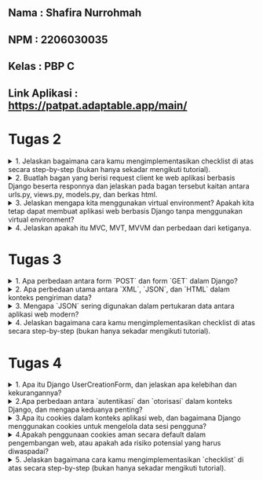 ## Nama    : Shafira Nurrohmah
## NPM     : 2206030035
## Kelas   : PBP C
## Link Aplikasi : https://patpat.adaptable.app/main/

# Tugas 2
<details>
<summary>1. Jelaskan bagaimana cara kamu mengimplementasikan checklist di atas secara step-by-step (bukan hanya sekadar mengikuti tutorial).</summary>

- Hal pertama yang saya lakukan adalah membuat direktori dan repositori baru di local file dan juga di akun GitHub
- Selanjutnya membuat dan menggabungkan branch menggunakan pull request
- Membuat virtual environment `source env/bin/activate` pada terminal di IDLE VSCODE
- Selanjutnya, buat file requirements.txt dan isinya berisi daftar dependensi yang diperlukan, kemudian lakukan instalasi dengan perintah `pip3 install -r requirements.txt`.
- Inisialisasikan proyek Django dengan menjalankan perintah `django-admin startproject patpat`.
- Dalam file settings.py, tambahkan `"*"` ke dalam daftar `ALLOWED_HOSTS` dan buat berkas `.gitignore`.
- Buat aplikasi baru dengan perintah `python3 manage.py startapp main`.
- Membuat folder `templates` di dalam `main` dan menambahkan `main.html` didalamnya
- Di dalam direktori main, buat folder `templates` dan tambahkan berkas `main.html` di dalamnya.
- Konfigurasikan rute URL dengan menambahkan `path('main/', include('main.urls'))` di berkas `urls.py` dalam proyek `patpat`.
- Definisikan model bernama `product` dalam aplikasi main yang memiliki atribut seperti `name`, `price`, `description`, `pet`.
- Buat fungsi `show_main` dalam berkas `views.py`yang menyertakan konteks seperti app, name, dan class. Kemudian, render konteks ini ke dalam berkas `main.html`.
- Membuat `urls.py` pada `main` dan menambahkan ` app_name = 'main' `. Add `path('', show_main, name='show_main')` pada list `urlpatterns`.
- Terakhir, lakukan deploy aplikasi web ke Adaptable dan lakukan operasi add, commit, dan push ke repositori GitHub.
</details>

<details>
<summary>2. Buatlah bagan yang berisi request client ke web aplikasi berbasis Django beserta responnya dan jelaskan pada bagan tersebut kaitan antara urls.py, views.py, models.py, dan berkas html.</summary>
Jawab: 

<img src="/image/graphs.jpg">

Penjelasan:

Anggap saja ada seorang klien yang melakukan tindakan tertentu di sebuah situs yang menggunakan Django. Saat itu, peramban klien akan mengirimkan permintaan HTTP ke server situs tersebut, dan permintaan ini akan ditangani oleh berkas `urls.py` untuk mencari pola URL yang diminta oleh klien. Setelah itu, framework Django akan menggunakan berkas `views.py` untuk melakukan pemrosesan dan operasi logika terhadap data yang terdapat dalam berkas `models.py`. Setelah proses pemrosesan data selesai, berkas `views.py` akan mengirimkan berkas HTML yang terdapat dalam direktori `templates` kepada klien. Selanjutnya, peramban klien akan melakukan proses penyusunan ulang (rendering) berkas HTML ini sebagai tanggapan HTTP yang diterimanya.
 </details>

<details>
<summary>3. Jelaskan mengapa kita menggunakan virtual environment? Apakah kita tetap dapat membuat aplikasi web berbasis Django tanpa menggunakan virtual environment?</summary>

Kita menggunakan virtual environment dalam pengembangan aplikasi web berbasis Django karena:
1. Isolasi Dependensi: Virtual environment memungkinkan kita untuk mengisolasi dependensi dan paket Python secara terpisah untuk setiap proyek, menghindari konflik dan masalah dependensi.
2. Manajemen Versi Python: Dengan virtual environment, kita dapat menggunakan versi Python yang berbeda untuk setiap proyek, memberikan fleksibilitas dalam penggunaan versi Python yang sesuai.
3. Keamanan Proyek: Penggunaan virtual environment menjaga keamanan proyek dengan menghindari perubahan paket sistem Python yang dapat memengaruhi stabilitas atau keamanan sistem.
4. Portabilitas: Virtual environment memungkinkan proyek Python untuk tetap portabel, mudah dibagi dengan orang lain, atau dipindahkan ke server lain tanpa masalah.
Meskipun mungkin memungkinkan untuk membuat aplikasi web Django tanpa virtual environment, sebaiknya selalu menggunakan virtual environment untuk menjaga kebersihan, keamanan, dan manajemen dependensi yang efisien dalam pengembangan aplikasi Python.
</details>

<details>
<summary>4. Jelaskan apakah itu MVC, MVT, MVVM dan perbedaan dari ketiganya.</summary>

MVC (Model-View-Controller), MVT (Model-View-Template), dan MVVM (Model-View-ViewModel) adalah tiga konsep arsitektur perangkat lunak yang berfokus pada pemisahan tanggung jawab dalam pengembangan aplikasi. Berikut penjelasan singkat tentang masing-masing konsep dan perbedaannya:

1. **MVC (Model-View-Controller)**:
   - **Model**: Bertanggung jawab untuk mengelola data dan logika bisnis aplikasi.
   - **View**: Bertanggung jawab untuk menampilkan data kepada pengguna dan mengatur tampilan.
   - **Controller**: Bertanggung jawab untuk mengatur interaksi antara Model dan View serta mengendalikan alur aplikasi.

   **Perbedaan Utama**:
   - MVC adalah konsep yang umum digunakan dalam pengembangan perangkat lunak berbasis desktop dan web.
   - Controller berperan sebagai perantara antara Model dan View.
   - Penggunaan pengontrol (Controller) untuk mengatur alur aplikasi.

2. **MVT (Model-View-Template)**:
   - **Model**: Bertanggung jawab untuk mengelola data dan logika aplikasi, mirip dengan Model dalam MVC.
   - **View**: Bertanggung jawab untuk menampilkan data kepada pengguna, mirip dengan View dalam MVC.
   - **Template**: Bertanggung jawab untuk mengatur tampilan dan menggabungkan data dari Model untuk disajikan kepada pengguna.

   **Perbedaan Utama**:
   - MVT adalah konsep yang khusus digunakan dalam framework web Django, yang terkait dengan Python.
   - Template digunakan untuk merancang tampilan dan memisahkan kode HTML dari logika aplikasi.

3. **MVVM (Model-View-ViewModel)**:
   - **Model**: Mirip dengan Model dalam MVC dan MVT, mengelola data dan logika bisnis.
   - **View**: Mirip dengan View dalam MVC dan MVT, menampilkan data kepada pengguna.
   - **ViewModel**: Bertanggung jawab untuk menghubungkan Model dan View, serta mengatur tampilan data untuk ditampilkan di View.

   **Perbedaan Utama**:
   - MVVM adalah konsep yang sering digunakan dalam pengembangan aplikasi berbasis aplikasi seluler dan desktop.
   - ViewModel berfungsi sebagai perantara antara Model dan View, tetapi ViewModel memiliki lebih banyak kontrol atas tampilan data yang disajikan.

Perbedaan antara ketiganya terutama terletak pada bagaimana tanggung jawab dan peran masing-masing komponen diatur dan dipisahkan. MVC adalah konsep yang lebih umum digunakan dalam pengembangan web tradisional, sedangkan MVT khusus untuk Django, dan MVVM sering digunakan dalam aplikasi seluler dan desktop modern. Pilihan tergantung pada teknologi yang digunakan dan kebutuhan proyek pengembangan perangkat lunak.
</details>

# Tugas 3
<details>
<summary>1. Apa perbedaan antara form `POST` dan form `GET` dalam Django?</summary>

| Perbedaan         |  `POST`                                           | `GET`                                                 |
|-------------------|---------------------------------------------------|-------------------------------------------------------|
| Metode HTTP       | Mengirim data dengan metode POST.                 | Mengirim data dengan metode GET.                      |
| Tampilan URL      | Data tidak tampil dalam URL.                      | Data ditampilkan dalam URL.                           |
| Keamanan          | Lebih aman untuk mengirim data sensitif.          | Kurang aman karena data terlihat dalam URL.           |
| Panjang Data      | Tidak terbatas pada panjang data yang dikirim.    | Terbatas pada panjang URL maksimum                    |
| Cacheable         | Data biasanya tidak di-cache.                     | Data dapat di-cache (oleh proxy server atau browser). |
| Penggunaan        | Mengirim data yang akan diproses oleh server.     | Digunakan untuk mengambil data dari server.           |
| Contoh Penggunaan | Formulir login, pengeposan data sensitif.         | Pengambilan data dari URL (misalnya, pencarian).      |

</details>

<details>
<summary>2. Apa perbedaan utama antara `XML`, `JSON`, dan `HTML` dalam konteks pengiriman data?</summary>

| Perbedaan Utama      | XML                          | JSON                            | HTML                                |
|----------------------|------------------------------|---------------------------------|-------------------------------------|
| Struktur Data        | Menggunakan markup hierarkis  | Berbasis key-value pairs       | Berbasis tag dan elemen             |
| Kemampuan Pemrosesan | Tidak selalu mudah diproses oleh mesin dan manusia | Mudah diproses oleh mesin dan manusia | Dirancang untuk ditampilkan di browser |

</details>

<details>
<summary>3. Mengapa `JSON` sering digunakan dalam pertukaran data antara aplikasi web modern?</summary>

**JSON (JavaScript Object Notation)** sering digunakan dalam pertukaran data antara aplikasi web modern karena memiliki sejumlah keunggulan dan karakteristik yang sangat cocok untuk kebutuhan ini:

**Ringkas dan Mudah Dibaca:** JSON menggunakan format teks yang ringkas dan mudah dibaca oleh manusia. Ini membuatnya mudah untuk dipahami dan dianalisis, baik oleh pengembang maupun oleh mesin.

**Bahasa-Agnostik:** JSON adalah format data yang bahasa-agnostik, artinya dapat digunakan dalam berbagai bahasa pemrograman. Ini memungkinkan berbagai aplikasi yang ditulis dalam bahasa yang berbeda untuk berkomunikasi dengan mudah.

**Kemampuan Pemrosesan Mudah:** JSON dapat dengan mudah diproses oleh mesin, termasuk JavaScript di sisi klien dan bahasa pemrograman lain di sisi server. Ini membuatnya ideal untuk pertukaran data antara klien dan server dalam aplikasi web.

**Struktur Data yang Fleksibel:** JSON mendukung struktur data yang fleksibel. Anda dapat menggunakan objek dan array bersarang untuk merepresentasikan data yang kompleks dan terstruktur dengan baik.

**Dukungan untuk Tipe Data Standar:** JSON mendukung tipe data standar seperti string, angka, boolean, array, dan objek. Ini mencakup hampir semua jenis data yang umum digunakan dalam aplikasi web.
</details>

<details>
<summary>4. Jelaskan bagaimana cara kamu mengimplementasikan checklist di atas secara step-by-step (bukan hanya sekadar mengikuti tutorial).</summary>

## Input Form
<details>
<summary>Langkah 1: Buat Struktur Form </summary>
- Buat berkas `forms.py` dalam direktori main untuk membuat struktur form. 
Gunakan kode berikut:

```python
from django.forms import ModelForm
from main.models import Product

class ProductForm(ModelForm):
    class Meta:
        model = Product
        fields = ["name", "price", "description"]
```
</details>

<details>
<summary>Langkah 2: Tambahkan fungsi Views</summary>
- Buka berkas `views.py` dalam direktori main dan tambahkan import yang diperlukan.
Gunakan kode berikut:

```python
from django.http import HttpResponseRedirect
from main.forms import ProductForm
from django.urls import reverse
```

- Tambahkan fungsi create_product untuk menampilkan dan memproses form.
```python
def create_product(request):
    form = ProductForm(request.POST or None)

    if form.is_valid() and request.method == "POST":
        form.save()
        return HttpResponseRedirect(reverse('main:show_main'))

    context = {'form': form}
    return render(request, "create_product.html", context)
```

</details>

<details>
<summary>Langkah 3: Perbaikin fungsi `show_main`</summary>
- Perbarui fungsi `show_main` dalam `views.py` untuk menampilkan data produk yang ada dengan melanjutkan dari tugas sebelumnya.
</details>

<details>
<summary>Langkah 4: Tambahkan URL</summary>
- Buka berkas `urls.py` dalam direktori `main` dan tambahkan URL untuk akses fungsi `create_product`.

```python
path('create-product', create_product, name='create_product'),
```
</details>

<details>
<summary>Langkah 5: Buat Form HTML</summary>
Buat berkas `create_product.html` dalam direktori `main/templates` dan tambahkan kode form HTML.

```python
{% extends 'base.html' %} 

{% block content %}
<h2>Add New Product</h2>

<form method="POST">
    {% csrf_token %}
    <table>
        {{ form.as_table }}
        <tr>
            <td></td>
            <td>
                <input type="submit" value="Add Product"/>
            </td>
        </tr>
    </table>
</form>

{% endblock %}
```
</details>

<details>
<summary>Langkah 6: Tampilkan Data pada Halaman Utama</summary>
Perbarui berkas `main.html` dalam direktori `main/templates` untuk menampilkan data produk dalam bentuk tabel dan tombol "Add New Product" yang akan mengarahkan ke halaman form.
</details>

## 5 Fungsi Views
Berikut adalah langkah-langkah singkat untuk menjawab pertanyaan tentang cara menambahkan 5 fungsi views untuk melihat objek yang sudah ditambahkan dalam format HTML, XML, JSON, XML by ID, dan JSON by ID dalam Django:

<details>
<summary>Mengembalikan Data dalam Format HTML</summary>

1. Buat fungsi view yang mengambil data produk dalam format HTML.
2. Tambahkan URL untuk mengakses fungsi tersebut.
</details>
<details>
<summary>Mengembalikan Data dalam Format XML</summary>

1. Buat fungsi view yang mengambil data produk dalam format XML.
2. Gunakan serializer untuk mengonversi data ke dalam format XML.
3. Tambahkan URL untuk mengakses fungsi tersebut.

```python
def show_xml(request):
    data = Item.objects.all()
    return HttpResponse(serializers.serialize("xml", data), content_type="application/xml")
```
</details>
<details>
<summary>Mengembalikan Data dalam Format JSON</summary>

1. Buat fungsi view yang mengambil data produk dalam format JSON.
2. Gunakan serializer untuk mengonversi data ke dalam format JSON.
3. Tambahkan URL untuk mengakses fungsi tersebut.

```python
def show_json(request):
    data = Product.objects.all()
    return HttpResponse(serializers.serialize("json", data), content_type="application/json")
```
</details>
<details>
<summary>Mengembalikan Data dalam Format XML by ID</summary>

1. Buat fungsi view yang mengambil data produk berdasarkan ID dalam format XML.
2. Gunakan serializer untuk mengonversi data ke dalam format XML.
3. Tambahkan URL dengan parameter ID untuk mengakses fungsi tersebut.

```python
def show_xml_by_id(request, id):
    data = Product.objects.filter(pk=id)
    return HttpResponse(serializers.serialize("xml", data), content_type="application/xml")
```
</details>
<details>
<summary>Mengembalikan Data dalam Format JSON by ID</summary>

1. Buat fungsi view yang mengambil data produk berdasarkan ID dalam format JSON.
2. Gunakan serializer untuk mengonversi data ke dalam format JSON.
3. Tambahkan URL dengan parameter ID untuk mengakses fungsi tersebut.

```python
def show_json_by_id(request, id):
    data = Product.objects.filter(pk=id)
    return HttpResponse(serializers.serialize("json", data), content_type="application/json")
```
</details>

Setelah mengikuti langkah-langkah ini, Anda akan memiliki lima fungsi views yang dapat digunakan untuk melihat objek yang sudah ditambahkan dalam berbagai format (HTML, XML, JSON) serta berdasarkan ID dalam format XML dan JSON. Pastikan untuk menambahkan URL yang sesuai agar Anda dapat mengakses fungsi-fungsi tersebut.

## Membuat Routing URL
Tambahkan semua path URL fungsi yang telah disebutkan di atas ke dalam variabel `urlpatterns` dalam berkas `urls.py` di direktori main. Jangan lupa untuk mengimpor fungsi-fungsi tersebut dari `views.py`. Lalu menambahkan kode:

```python
from django.urls import path
from main.views import show_main, create_item, show_xml, show_json, show_xml_by_id, show_json_by_id

app_name = 'main'

urlpatterns = [
    path('', show_main, name='show_main'),
    path('create-item', create_item, name='create_item'),
    path('xml/', show_xml, name='show_xml'), 
    path('json/', show_json, name='show_json'),
    path('xml/<int:id>/', show_xml_by_id, name='show_xml_by_id'),
    path('json/<int:id>/', show_json_by_id, name='show_json_by_id'),  
]
```
Dengan ini kita telah menambahkan path URL, mengintegrasikan fungsi-fungsi tersebut ke dalam aplikasi Django Anda, sehingga kita dapat mengaksesnya melalui URL yang sesuai. Setelah menambahkan kode ini, jalankan perintah `python manage.py runserver` dan kunjungi http://localhost:8000 untuk mengakses aplikasi.

## Screenshot POSTMAN
<details>
<summary>1. HTML</summary>
<img src="/image/1.jpg">
</details>

<details>
<summary>2. XML</summary>
<img src="/image/2.jpg">
</details>

<details>
<summary>3. JSON</summary>
<img src="/image/3.jpg">
</details>

<details>
<summary>4. XML BY ID</summary>
<img src="/image/4.jpg">
</details>

<details>
<summary>5. JSON BY ID</summary>
<img src="/image/5.jpg">
</details>
</details>

# Tugas 4
<details>
<summary>1. Apa itu Django UserCreationForm, dan jelaskan apa kelebihan dan kekurangannya?</summary>

|                                               **UserCreationForm**                                                          |
|-----------------------------------------------------------------------------------------------------------------------------|
|`UserCreationForm` adalah impor bawaan yang memudahkan proses pembuatan form pendaftaran pengguna dalam aplikasi web. Dengan form ini, pengguna baru dapat mendaftar dengan mudah di situs web Anda tanpa harus menulis kode dari awal. Fitur-fitur utama dari UserCreationForm meliputi validasi otomatis untuk nama pengguna, kata sandi, serta konfirmasi kata sandi. Formulir ini juga mencakup tombol "Daftar" yang menginisiasi proses pendaftaran pengguna dengan data yang diisi.|


| **Kelebihan**                                       | **Kekurangan**                                                                    |
|-----------------------------------------------------|-----------------------------------------------------------------------------------|
| Kemudahan penggunaan                                | Keterbatasan fitur jika memerlukan pendaftaran pengguna secara kustom             |
| Penghematan waktu dalam pengembangan                | Tampilan standar yang mungkin memerlukan penyesuaian lebih lanjut                 |
| Integrasi dengan model pengguna Django              | Perlu kustomisasi jika memerlukan tampilan yang sangat spesifik                   |
| Kemungkinan kustomisasi                             | Bergantung pada Django dan tidak cocok untuk pengembangan di luar kerangka Django |

</details>

 <details>
<summary>2.Apa perbedaan antara `autentikasi` dan `otorisasi` dalam konteks Django, dan mengapa keduanya penting?</summary>

| Fitur                       | Autentikasi                                      | Otorisasi                                   |
|-----------------------------|-------------------------------------------------|---------------------------------------------|
| Definisi                   | Proses verifikasi identitas pengguna            | Proses memberikan izin akses kepada pengguna |
| Apa yang Diperiksa         | Apakah pengguna adalah pengguna yang sebenarnya | Apakah pengguna memiliki izin yang sesuai   |
| Tujuan Utama               | Memastikan identitas pengguna                   | Memastikan pengguna memiliki akses yang sesuai |
| Contoh Implementasi        | Proses login dengan username dan password      | Menentukan apakah pengguna dapat mengakses halaman tertentu |
| Contoh Kode Django        | `authenticate(username=username, password=password)` | `@permission_required('some_permission')`   |
| Pentingnya dalam Aplikasi  | Memastikan pengguna hanya bisa mengakses akun mereka sendiri | Mencegah pengguna yang tidak sah mengakses data rahasia atau tindakan tertentu |
| Contoh Kebijakan Keamanan | Kebijakan pengguna harus memasukkan kata sandi yang benar untuk masuk | Kebijakan pengguna hanya bisa mengakses halaman admin jika mereka adalah superuser |
</details>

<details>
<summary>3.Apa itu cookies dalam konteks aplikasi web, dan bagaimana Django menggunakan cookies untuk mengelola data sesi pengguna?</summary>

**Cookies** adalah file teks kecil yang disimpan pada perangkat pengguna saat mereka mengunjungi sebuah situs web. Dalam konteks aplikasi web, cookies digunakan untuk menyimpan informasi khusus pengguna, seperti preferensi, data masukan, atau data sesi. Mereka biasanya digunakan oleh aplikasi web untuk mengenali pengguna saat mereka kembali ke situs yang sama atau untuk menyimpan informasi yang perlu dipertahankan selama sesi pengguna.

| Langkah | Deskripsi |
| ------- | --------- |
| 1       | **Impor Modul**<br>Impor modul yang diperlukan seperti `django.http` di dalam berkas `views.py` atau berkas yang sesuai. Ini diperlukan untuk mengelola cookies. |
| 2       | **Mengatur Nilai Cookies**<br>Setelah pengguna berhasil masuk atau sesi dimulai, Anda dapat mengatur nilai cookies menggunakan objek `HttpResponse`<br>Contoh:
```python
response = HttpResponse("Hello, User!")
response.set_cookie('username', 'JohnDoe', max_age=3600)
return response
```
<br>Di sini, kita mengatur cookie 'username' dengan nilai 'JohnDoe' yang akan berlaku selama 1 jam (3600 detik). |
| 3       | **Mengambil Nilai Cookies**<br>Untuk mengambil nilai cookies yang telah disimpan, Anda dapat menggunakan `request.COOKIES`. Contohnya:<br><br>

```python
username = request.COOKIES.get('username')
```
<br>Dengan kode ini, Anda akan mendapatkan nilai dari cookie 'username' jika ada. |
| 4       | **Menghapus Cookies**<br>Jika Anda ingin menghapus cookie yang sudah ada, Anda dapat menggunakan metode `.delete_cookie()`. Contohnya:<br><br>

```python
response.delete_cookie('username')
```
<br>Dengan kode ini, cookie 'username' akan dihapus. |
| 5       | **Keamanan Cookies**<br>Penting untuk tidak menyimpan data sensitif atau kata sandi dalam cookies karena cookies bersifat terbuka dan dapat dibaca oleh pengguna. Untuk data sensitif, gunakan sesi Django yang lebih aman. Pastikan untuk menggantikan contoh kode dengan kode yang sesuai dengan kebutuhan aplikasi Anda. |

Dengan mengikuti langkah-langkah ini, Anda dapat menggunakan cookies dalam Django untuk mengelola data sesi pengguna dengan aman. Pastikan untuk menggantikan contoh kode dengan kode yang sesuai dengan kebutuhan aplikasi Anda.

</details>

<details>
<summary>4.Apakah penggunaan cookies aman secara default dalam pengembangan web, atau apakah ada risiko potensial yang harus diwaspadai?</summary>
| Langkah                              | Deskripsi                                                                                                                                                           |
|-------------------------------------|---------------------------------------------------------------------------------------------------------------------------------------------------------------------|
| Penggunaan Cookies dalam Web        | Penggunaan cookies dalam pengembangan web memiliki risiko potensial yang perlu diwaspadai. Ini adalah sejenis file kecil yang digunakan untuk menyimpan informasi sederhana, seperti preferensi atau sesi login pengguna. Risiko-risiko yang perlu diperhatikan adalah: |
| Keamanan Data                       | Cookies bisa berisi informasi sensitif jika tidak dienkripsi dengan benar, seperti informasi akun pengguna. Pencurian data ini bisa berakibat fatal.                         |
| Potensi Pencurian Cookie            | Penyerang dapat mencuri cookies dari perangkat pengguna, membahayakan keamanan informasi dan akun pengguna.                                                       |
| Privasi                             | Cookies juga bisa digunakan untuk melacak aktivitas online tanpa izin, yang dapat mengganggu privasi pengguna.                                                     |
| Modifikasi Cookie                   | Pengguna dengan pengetahuan teknis dapat memanipulasi cookies, memungkinkan akses yang tidak sah atau perubahan data.                                              |
| Tindakan Keamanan                   | Untuk meningkatkan keamanan penggunaan cookies, pastikan untuk menggunakan HTTPS, enkripsi data sensitif dalam cookies, dan menjaga sesi login tetap aman.             |
| Kesimpulan                          | Penggunaan cookies adalah alat yang berguna dalam pengembangan web, tetapi perlu diwaspadai risiko yang terkait dan tindakan keamanan yang sesuai harus diambil.     |
</details>

<details>
<summary>5. Jelaskan bagaimana cara kamu mengimplementasikan `checklist` di atas secara step-by-step (bukan hanya sekadar mengikuti tutorial).</summary>

1. **Membuat Fungsi Registrasi dan Form Registrasi:**
   - Buat fungsi `register` di `views.py` untuk menangani proses registrasi pengguna.
   - Gunakan modul `UserCreationForm` untuk membuat formulir registrasi pengguna dengan mudah.
   - Validasi dan simpan data registrasi pengguna menggunakan formulir.
   - Berikan pesan konfirmasi setelah registrasi berhasil.
   - Buat halaman HTML `register.html` untuk tampilan formulir registrasi.
   - Tambahkan URL path untuk registrasi.

2. **Membuat Fungsi Login:**
   - Buat fungsi `login_user` di `views.py` untuk menangani proses login pengguna.
   - Gunakan modul `authenticate` dan `login` untuk melakukan autentikasi pengguna.
   - Validasi data masuk pengguna.
   - Buat halaman HTML `login.html` untuk tampilan formulir login.
   - Tambahkan URL path untuk login.

3. **Membuat Fungsi Logout:**
   - Buat fungsi `logout_user` di `views.py` untuk menangani proses logout pengguna.
   - Gunakan modul `logout` untuk menghapus sesi pengguna yang saat ini masuk.
   - Tambahkan tombol logout pada halaman utama.

4. **Merestriksi Akses Halaman Main:**
   - Tambahkan `@login_required` decorator untuk membatasi akses ke halaman utama hanya untuk pengguna yang sudah login.
   - Pengguna yang tidak terautentikasi akan diarahkan ke halaman login.

5. **Menggunakan Data Dari Cookies:**
   - Gunakan cookies untuk menyimpan informasi, seperti data terakhir login pengguna.
   - Saat pengguna login, set cookie dengan data terakhir login.
   - Tampilkan data cookies di halaman utama.
   - Hapus cookie saat pengguna logout.

6. **Menghubungkan Model Product dengan User:**
   - Hubungkan setiap objek Product dengan pengguna yang membuatnya menggunakan ForeignKey.
   - Modifikasi fungsi `create_product` untuk mengaitkan produk yang dibuat dengan pengguna yang sedang login.
   - Tampilkan produk yang dimiliki oleh pengguna yang sedang login di halaman utama.

</details>

</details>